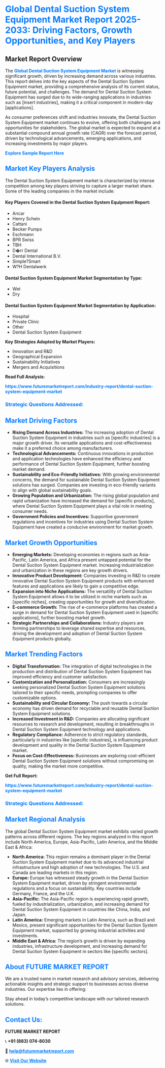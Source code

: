 <h1 style="color: #007BFF;">Global Dental Suction System Equipment Market Report 2025-2033: Driving Factors, Growth Opportunities, and Key Players</h1>

<section id="overview">
<h2>Market Report Overview</h2>
<p>The <a href="https://www.futuremarketreport.com/industry-report/dental-suction-system-equipment-market" style="color: #007BFF; text-decoration: none;"><strong>Global Dental Suction System Equipment Market</strong></a> is witnessing significant growth, driven by increasing demand across various industries. This report delves into the key aspects of the Dental Suction System Equipment market, providing a comprehensive analysis of its current status, future potential, and challenges. The demand for Dental Suction System Equipment has surged due to its wide-ranging applications in industries such as [insert industries], making it a critical component in modern-day [applications].</p>
<p>As consumer preferences shift and industries innovate, the Dental Suction System Equipment market continues to evolve, offering both challenges and opportunities for stakeholders. The global market is expected to expand at a substantial compound annual growth rate (CAGR) over the forecast period, driven by technological advancements, emerging applications, and increasing investments by major players.</p>
</section>

<section id="overview">
<p><a href="https://www.futuremarketreport.com/request-sample/reportId=122909" style="color: #007BFF; text-decoration: none;"><strong>Explore Sample Report Here</strong></a></p>
</section>

<section id="key-players">
<h2 style="color: #007BFF;">Market Key Players Analysis</h2>
<p>The Dental Suction System Equipment market is characterized by intense competition among key players striving to capture a larger market share. Some of the leading companies in the market include:</p>
<h4>Key Players Covered in the Dental Suction System Equipment Report:</h4>
<ul><li>Ancar</li><li>Henry Schein</li><li>Cattani</li><li>Becker Pumps</li><li>Eschmann</li><li>BPR Swiss</li><li>TBH</li><li>D�rr Dental</li><li>Dental International B.V.</li><li>Simple?Smart</li><li>W?H Dentalwerk</li></ul>
<h4>Dental Suction System Equipment Market Segmentation by Type:</h4>
<ul><li>Wet</li><li>Dry</li></ul>

<h4>Dental Suction System Equipment Market Segmentation by Application:</h4>
<ul><li>Hospital</li><li>Private Clinic</li><li>Other</li><li>Dental Suction System Equipment</li></ul>
<p><strong>Key Strategies Adopted by Market Players:</strong></p>
<ul>
<li>Innovation and R&D</li>
<li>Geographical Expansion</li>
<li>Sustainability Initiatives</li>
<li>Mergers and Acquisitions</li>
</ul>
</section>

<section>
<p><strong>Read Full Analysis: </strong></p><a href="https://www.futuremarketreport.com/industry-report/dental-suction-system-equipment-market" style="color: #007BFF; text-decoration: none;"><strong>https://www.futuremarketreport.com/industry-report/dental-suction-system-equipment-market</strong></a>
<h3 style="color: #007BFF;">Strategic Questions Addressed:</h3>
</section>

<section id="driving-factors">
<h2 style="color: #007BFF;">Market Driving Factors</h2>
<ul>
<li><strong>Rising Demand Across Industries:</strong> The increasing adoption of Dental Suction System Equipment in industries such as [specific industries] is a major growth driver. Its versatile applications and cost-effectiveness make it a preferred choice among manufacturers.</li>
<li><strong>Technological Advancements:</strong> Continuous innovations in production and application technologies have enhanced the efficiency and performance of Dental Suction System Equipment, further boosting market demand.</li>
<li><strong>Sustainability and Eco-Friendly Initiatives:</strong> With growing environmental concerns, the demand for sustainable Dental Suction System Equipment solutions has surged. Companies are investing in eco-friendly variants to align with global sustainability goals.</li>
<li><strong>Growing Population and Urbanization:</strong> The rising global population and rapid urbanization have increased the demand for [specific products], where Dental Suction System Equipment plays a vital role in meeting consumer needs.</li>
<li><strong>Government Policies and Incentives:</strong> Supportive government regulations and incentives for industries using Dental Suction System Equipment have created a conducive environment for market growth.</li>
</ul>
</section>

<section id="growth-opportunities">
<h2 style="color: #007BFF;">Market Growth Opportunities</h2>
<ul>
<li><strong>Emerging Markets:</strong> Developing economies in regions such as Asia-Pacific, Latin America, and Africa present untapped potential for the Dental Suction System Equipment market. Increasing industrialization and urbanization in these regions are key growth drivers.</li>
<li><strong>Innovative Product Development:</strong> Companies investing in R&D to create innovative Dental Suction System Equipment products with enhanced features and applications are likely to gain a competitive edge.</li>
<li><strong>Expansion into Niche Applications:</strong> The versatility of Dental Suction System Equipment allows it to be utilized in niche markets such as [specific niches], creating opportunities for growth and diversification.</li>
<li><strong>E-commerce Growth:</strong> The rise of e-commerce platforms has created a surge in demand for Dental Suction System Equipment used in [specific applications], further boosting market growth.</li>
<li><strong>Strategic Partnerships and Collaborations:</strong> Industry players are forming partnerships to leverage shared expertise and resources, driving the development and adoption of Dental Suction System Equipment products globally.</li>
</ul>
</section>

<section id="trending-factors">
<h2 style="color: #007BFF;">Market Trending Factors</h2>
<ul>
<li><strong>Digital Transformation:</strong> The integration of digital technologies in the production and distribution of Dental Suction System Equipment has improved efficiency and customer satisfaction.</li>
<li><strong>Customization and Personalization:</strong> Consumers are increasingly seeking personalized Dental Suction System Equipment solutions tailored to their specific needs, prompting companies to offer customizable options.</li>
<li><strong>Sustainability and Circular Economy:</strong> The push towards a circular economy has driven demand for recyclable and reusable Dental Suction System Equipment solutions.</li>
<li><strong>Increased Investment in R&D:</strong> Companies are allocating significant resources to research and development, resulting in breakthroughs in Dental Suction System Equipment technology and applications.</li>
<li><strong>Regulatory Compliance:</strong> Adherence to strict regulatory standards, particularly in industries like [specific industries], is influencing product development and quality in the Dental Suction System Equipment market.</li>
<li><strong>Focus on Cost-Effectiveness:</strong> Businesses are exploring cost-efficient Dental Suction System Equipment solutions without compromising on quality, making the market more competitive.</li>
</ul>
</section>

<section>
<p><strong>Get Full Report: </strong></p><a href="https://www.futuremarketreport.com/industry-report/dental-suction-system-equipment-market" style="color: #007BFF; text-decoration: none;"><strong>https://www.futuremarketreport.com/industry-report/dental-suction-system-equipment-market</strong></a>
<h3 style="color: #007BFF;">Strategic Questions Addressed:</h3>
</section>


<section id="regional-analysis">
<h2 style="color: #007BFF;">Market Regional Analysis</h2>
<p>The global Dental Suction System Equipment market exhibits varied growth patterns across different regions. The key regions analyzed in this report include North America, Europe, Asia-Pacific, Latin America, and the Middle East & Africa:</p>
<ul>
<li><strong>North America:</strong> This region remains a dominant player in the Dental Suction System Equipment market due to its advanced industrial infrastructure and high adoption of new technologies. The U.S. and Canada are leading markets in this region.</li>
<li><strong>Europe:</strong> Europe has witnessed steady growth in the Dental Suction System Equipment market, driven by stringent environmental regulations and a focus on sustainability. Key countries include Germany, France, and the U.K.</li>
<li><strong>Asia-Pacific:</strong> The Asia-Pacific region is experiencing rapid growth, fueled by industrialization, urbanization, and increasing demand for Dental Suction System Equipment in countries like China, India, and Japan.</li>
<li><strong>Latin America:</strong> Emerging markets in Latin America, such as Brazil and Mexico, present significant opportunities for the Dental Suction System Equipment market, supported by growing industrial activities and investments.</li>
<li><strong>Middle East & Africa:</strong> The region’s growth is driven by expanding industries, infrastructure development, and increasing demand for Dental Suction System Equipment in sectors like [specific sectors].</li>
</ul>
</section>

<footer>
<h2 style="color: #007BFF;">About FUTURE MARKET REPORT</h2>
<p>We are a trusted name in market research and advisory services, delivering actionable insights and strategic support to businesses across diverse industries. Our expertise lies in offering:</p>

<p>Stay ahead in today’s competitive landscape with our tailored research solutions.</p>

<h2 style="color: #007BFF;">Contact Us:</h2>
<p><strong>FUTURE MARKET REPORT</strong></p>
<p>📞 <strong>+91 (883) 074-8030</strong></p>
<p>📧 <strong><a href="mailto:help@futuremarketreport.com" style="color: #007BFF;">help@futuremarketreport.com</a></strong></p>
<p>🌐 <strong><a href="https://www.futuremarketreport.com/" style="color: #007BFF;">Visit Our Website</a></strong></p>
</footer>